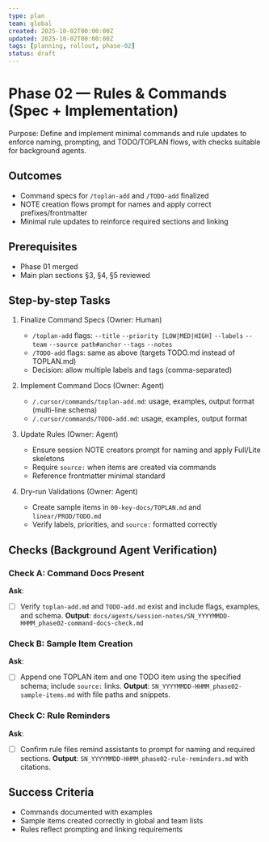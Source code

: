 ```yaml
---
type: plan
team: global
created: 2025-10-02T00:00:00Z
updated: 2025-10-02T00:00:00Z
tags: [planning, rollout, phase-02]
status: draft
---
```


# Phase 02 — Rules & Commands (Spec + Implementation)

Purpose: Define and implement minimal commands and rule updates to enforce naming,
prompting, and TODO/TOPLAN flows, with checks suitable for background agents.

## Outcomes

- Command specs for `/toplan-add` and `/TODO-add` finalized
- NOTE creation flows prompt for names and apply correct prefixes/frontmatter
- Minimal rule updates to reinforce required sections and linking

## Prerequisites

- Phase 01 merged
- Main plan sections §3, §4, §5 reviewed

## Step-by-step Tasks

1. Finalize Command Specs (Owner: Human)

   - `/toplan-add` flags: `--title` `--priority [LOW|MED|HIGH]` `--labels` `--team` `--source path#anchor` `--tags` `--notes`
   - `/TODO-add` flags: same as above (targets TODO.md instead of TOPLAN.md)
   - Decision: allow multiple labels and tags (comma-separated)

2. Implement Command Docs (Owner: Agent)

   - `/.cursor/commands/toplan-add.md`: usage, examples, output format (multi-line schema)
   - `/.cursor/commands/TODO-add.md`: usage, examples, output format

3. Update Rules (Owner: Agent)

   - Ensure session NOTE creators prompt for naming and apply Full/Lite skeletons
   - Require `source:` when items are created via commands
   - Reference frontmatter minimal standard

4. Dry-run Validations (Owner: Agent)
   - Create sample items in `00-key-docs/TOPLAN.md` and `linear/PROD/TODO.md`
   - Verify labels, priorities, and `source:` formatted correctly

## Checks (Background Agent Verification)

### Check A: Command Docs Present

**Ask**:

- [ ] Verify `toplan-add.md` and `TODO-add.md` exist and include flags, examples, and schema.
**Output**: `docs/agents/session-notes/SN_YYYYMMDD-HHMM_phase02-command-docs-check.md`

### Check B: Sample Item Creation

**Ask**:

- [ ] Append one TOPLAN item and one TODO item using the specified schema; include `source:` links.
**Output**: `SN_YYYYMMDD-HHMM_phase02-sample-items.md` with file paths and snippets.

### Check C: Rule Reminders

**Ask**:

- [ ] Confirm rule files remind assistants to prompt for naming and required sections.
**Output**: `SN_YYYYMMDD-HHMM_phase02-rule-reminders.md` with citations.

## Success Criteria

- Commands documented with examples
- Sample items created correctly in global and team lists
- Rules reflect prompting and linking requirements
